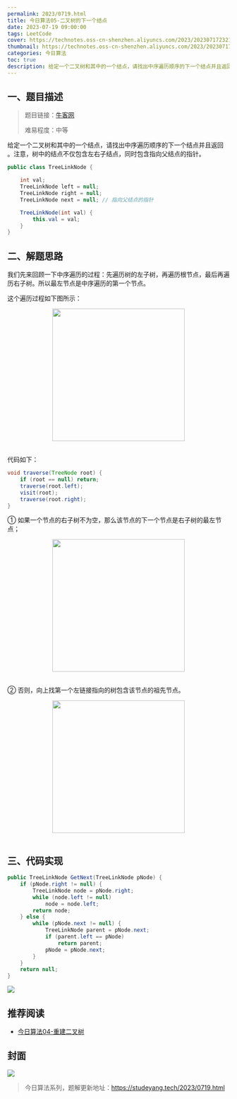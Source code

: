 ```yaml
---
permalink: 2023/0719.html
title: 今日算法05-二叉树的下一个结点
date: 2023-07-19 09:00:00
tags: LeetCode
cover: https://technotes.oss-cn-shenzhen.aliyuncs.com/2023/202307172321126.png
thumbnail: https://technotes.oss-cn-shenzhen.aliyuncs.com/2023/202307172321126.png
categories: 今日算法
toc: true
description: 给定一个二叉树和其中的一个结点，请找出中序遍历顺序的下一个结点并且返回 。注意，树中的结点不仅包含左右子结点，同时包含指向父结点的指针。
---
```


## 一、题目描述

> 题目链接：[牛客网](https://www.nowcoder.com/practice/9023a0c988684a53960365b889ceaf5e?tpId=13&tqId=11210&tPage=1&rp=1&ru=/ta/coding-interviews&qru=/ta/coding-interviews/question-ranking&from=cyc_github)
>
> 难易程度：中等

给定一个二叉树和其中的一个结点，请找出中序遍历顺序的下一个结点并且返回 。注意，树中的结点不仅包含左右子结点，同时包含指向父结点的指针。

```java
public class TreeLinkNode {

    int val;
    TreeLinkNode left = null;
    TreeLinkNode right = null;
    TreeLinkNode next = null; // 指向父结点的指针

    TreeLinkNode(int val) {
        this.val = val;
    }
}
```

<!-- more -->

## 二、解题思路

我们先来回顾一下中序遍历的过程：先遍历树的左子树，再遍历根节点，最后再遍历右子树。所以最左节点是中序遍历的第一个节点。

这个遍历过程如下图所示：

<div align="center"> <img src="https://cs-notes-1256109796.cos.ap-guangzhou.myqcloud.com/ad5cc8fc-d59b-45ce-8899-63a18320d97e.gif" width="300px"/> </div><br>

代码如下：

```java
void traverse(TreeNode root) {
    if (root == null) return;
    traverse(root.left);
    visit(root);
    traverse(root.right);
}
```

① 如果一个节点的右子树不为空，那么该节点的下一个节点是右子树的最左节点；

<div align="center"> <img src="https://cs-notes-1256109796.cos.ap-guangzhou.myqcloud.com/7008dc2b-6f13-4174-a516-28b2d75b0152.gif" width="300px"/> </div><br>

② 否则，向上找第一个左链接指向的树包含该节点的祖先节点。

<div align="center"> <img src="https://cs-notes-1256109796.cos.ap-guangzhou.myqcloud.com/094e3ac8-e080-4e94-9f0a-64c25abc695e.gif" width="300px"/> </div><br>

## 三、代码实现


```java
public TreeLinkNode GetNext(TreeLinkNode pNode) {
    if (pNode.right != null) {
        TreeLinkNode node = pNode.right;
        while (node.left != null)
            node = node.left;
        return node;
    } else {
        while (pNode.next != null) {
            TreeLinkNode parent = pNode.next;
            if (parent.left == pNode)
                return parent;
            pNode = pNode.next;
        }
    }
    return null;
}
```

![](https://technotes.oss-cn-shenzhen.aliyuncs.com/2023/202303052135542.gif)

## 推荐阅读

- [今日算法04-重建二叉树](https://mp.weixin.qq.com/s/hf7MSuVAb0QDPV5FATNFSA)

## 封面

![](https://technotes.oss-cn-shenzhen.aliyuncs.com/2023/202307172321126.png)

> 今日算法系列，题解更新地址：https://studeyang.tech/2023/0719.html

